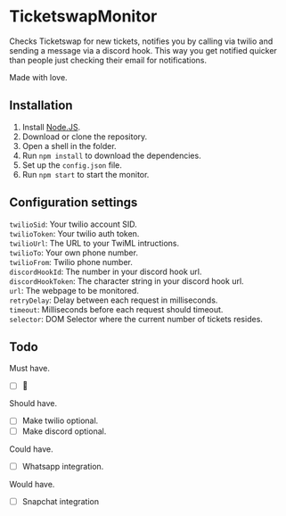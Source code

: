 # TicketswapMonitor

Checks Ticketswap for new tickets, notifies you by calling via twilio and sending a message via a discord hook.
This way you get notified quicker than people just checking their email for notifications.  
  
Made with love.
  
## Installation

1. Install [Node.JS](https://nodejs.org/en/download/).
2. Download or clone the repository.
3. Open a shell in the folder.
4. Run `npm install` to download the dependencies.
5. Set up the `config.json` file.
6. Run `npm start` to start the monitor.

## Configuration settings
`twilioSid`: Your twilio account SID.  
`twilioToken`: Your twilio auth token.  
`twilioUrl`: The URL to your TwiML intructions.   
`twilioTo`: Your own phone number.  
`twilioFrom`: Twilio phone number.  
`discordHookId`: The number in your discord hook url.  
`discordHookToken`: The character string in your discord hook url.  
`url`: The webpage to be monitored.  
`retryDelay`: Delay between each request in milliseconds.  
`timeout`: Milliseconds before each request should timeout.  
`selector`: DOM Selector where the current number of tickets resides.

## Todo

Must have.
- [ ] 🔑

Should have.  
- [ ] Make twilio optional.  
- [ ] Make discord optional.  

Could have.  
- [ ] Whatsapp integration.  

Would have.  
- [ ] Snapchat integration  
